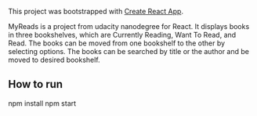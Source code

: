 This project was bootstrapped with [Create React App](https://github.com/facebookincubator/create-react-app).

MyReads is a project from udacity nanodegree for React. It displays books in three bookshelves, which are Currently Reading, Want To Read, and Read. The books can be moved from one bookshelf to the other by selecting options. The books can be searched by title or the author and be moved to desired bookshelf.

## How to run
npm install
npm start
